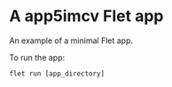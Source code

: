 # A app5imcv Flet app

An example of a minimal Flet app.

To run the app:

```
flet run [app_directory]
```